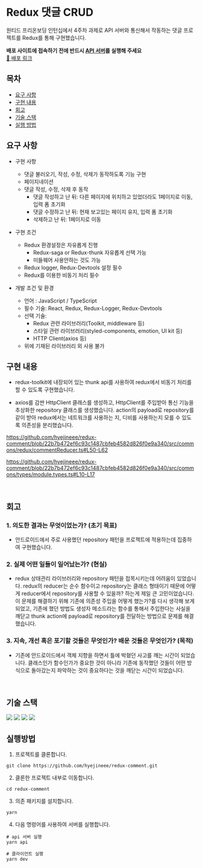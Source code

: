 # Redux 댓글 CRUD
원티드 프리온보딩 인턴십에서 4주차 과제로 API 서버와 통신해서 작동하는 댓글 프로젝트를 Redux를 통해 구현했습니다.

**배포 사이트에 접속하기 전에 반드시 [API 서버](#5)를 실행해 주세요**  
[🔗 배포 링크](https://redux-comment.vercel.app/)

## 목차
- [요구 사항](#1)
- [구현 내용](#2)
- [회고](#3)
- [기술 스택](#4)
- [실행 방법](#5)

## 요구 사항
* 구현 사항 
    - 댓글 불러오기, 작성, 수정, 삭제가 동작하도록 기능 구현
    - 페이지네이션
    - 댓글 작성, 수정, 삭제 후 동작
        - 댓글 작성하고 난 뒤: 다른 페이지에 위치하고 있었더라도 1페이지로 이동, 입력 폼 초기화
        - 댓글 수정하고 난 뒤: 현재 보고있는 페이지 유지, 입력 폼 초기화
        - 삭제하고 난 뒤: 1페이지로 이동

* 구현 조건
    - Redux 환경설정은 자유롭게 진행
        - Redux-saga or Redux-thunk 자유롭게 선택 가능
        - 미들웨어 사용안하는 것도 가능
    - Redux logger, Redux-Devtools 설정 필수
    - Redux를 이용한 비동기 처리 필수

* 개발 조건 및 환경 
    - 언어 : JavaScript / TypeScript
    - 필수 기술: React, Redux, Redux-Logger, Redux-Devtools
    - 선택 기술:
        - Redux 관련 라이브러리(Toolkit, middleware 등)
        - 스타일 관련 라이브러리(styled-components, emotion, UI kit 등)
        - HTTP Client(axios 등)
    - 위에 기재된 라이브러리 외 사용 불가



## 구현 내용  <a id="2"></a>
- redux-toolkit에 내장되어 있는 thunk api를 사용하여 redux에서 비동기 처리를 할 수 있도록 구현했습니다. 

- axios를 감싼 HttpClient 클래스를 생성하고, HttpClient를 주입받아 통신 기능을 추상화한 repository 클래스를 생성했습니다. action의 payload로 repository를 같이 받아 redux에서는 네트워크를 사용하는 지, 디비를 사용하는지 모를 수 있도록 의존성을 분리했습니다. 

https://github.com/hyejineee/redux-comment/blob/22b7b472ef6c93c1487cbfeb4582d826f0e9a340/src/commons/redux/commentReducer.ts#L50-L62

https://github.com/hyejineee/redux-comment/blob/22b7b472ef6c93c1487cbfeb4582d826f0e9a340/src/commons/types/module.types.ts#L10-L17


<br/>

## 회고 <a id="3"></a>
### 1. 의도한 결과는 무엇이었는가? (초기 목표)
- 안드로이드에서 주로 사용했던 repository 패턴을 프로젝트에 적용하는데 집중하여 구현했습니다. 
### 2. 실제 어떤 일들이 일어났는가? (현실)
- redux 상태관리 라이브러리와 repository 패턴을 접목시키는데 어려움이 있었습니다. redux의 reducer는 순수 함수이고 repository는 클래스 형태이기 때문에 어떻게 reducer에서 repository를 사용할 수 있을까? 하는게 제일 큰 고민이었습니다. 이 문제를 해결하기 위해 기존에 의존성 주입을 어떻게 했는가?를 다시 생각해 보게 되었고, 기존에 했던 방법도 생성자 메소드라는 함수를 통해서 주입한다는 사실을 깨닫고 thunk action에 payload로 repository를 전달하는 방법으로 문제를 해결했습니다.

### 3. 지속, 개선 혹은 포기할 것들은 무엇인가? 배운 것들은 무엇인가? (목적)
- 기존에 안드로이드에서 객체 지향을 하면서 틀에 박혔던 사고를 깨는 시간이 되었습니다. 클래스인가 함수인가가 중요한 것이 아니라 기존에 동작했던 것들이 어떤 방식으로 돌아갔는지 파악하는 것이 중요하다는 것을 깨닫는 시간이 되었습니다.

<br/>

## 기술 스택 <a id="4"></a>

<img src="https://img.shields.io/badge/React-61DAFB?style=for-the-badge&logo=React&logoColor=white" > <img src="https://img.shields.io/badge/TypeScript-3178C6?style=for-the-badge&logo=TypeScript&logoColor=white" > <img src="https://img.shields.io/badge/styledcomponents-DB7093?style=for-the-badge&logo=styledcomponents&logoColor=white" > <img src="https://img.shields.io/badge/Redux-764ABC?style=for-the-badge&logo=Redux&logoColor=white" > 

## 실행방법 <a id="5"></a>

1. 프로젝트를 클론합니다.
```
git clone https://github.com/hyejineee/redux-comment.git
```
2. 클론한 프로젝트 내부로 이동합니다. 
```
cd redux-comment
```
3. 의존 패키지를 설치합니다. 
```
yarn
```
4. 다음 명령어를 사용하여 서버를 실행합니다.
```
# api 서버 실행 
yarn api

# 클라이언트 실행
yarn dev 
```


